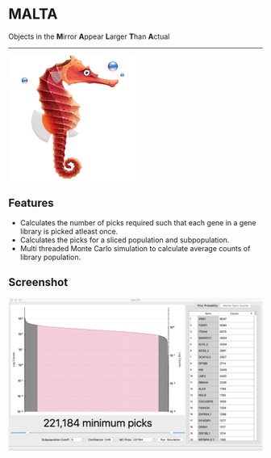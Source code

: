 # MALTA

Objects in the **M**irror **A**ppear **L**arger **T**han **A**ctual

*****

![alt text](malta.png "")


## Features

* Calculates the number of picks required such that each gene in a gene library is picked atleast once.
* Calculates the picks for a sliced population and subpopulation.
* Multi threaded Monte Carlo simulation to calculate average counts of library population.

## Screenshot

![alt text](screenshot.png "")
